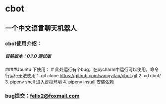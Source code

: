 # cbot 
## 一个中文语言聊天机器人

### cbot使用介绍：
##### 目前版本：0.1.0 测试版
####Ubuntu 下使用：
    # 此处运行有个bug，在pycharm中运行可以使用，命令行运行无法使用
    1. git clone https://github.com/wangyitao/cbot.git
    2. cd cbot/
    3. pipenv shell 进入虚拟环境
    4. pipenv install 安装依赖
    


### bug提交：felix2@foxmail.com